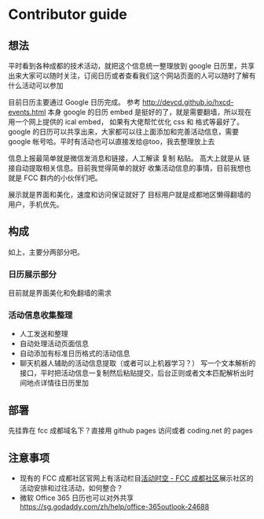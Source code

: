 # Contributor guide

## 想法

平时看到各种成都的技术活动，就把这个信息统一整理放到 google 日历里，共享出来大家可以随时关注，订阅日历或者查看我们这个网站页面的人可以随时了解有什么活动可以参加

目前日历主要通过 Google 日历完成。
参考 http://devcd.github.io/hxcd-events.html
本身 google 的日历 embed 是挺好的了，就是需要翻墙，所以现在用一个网上提供的 ical embed， 如果有大佬帮忙优化 css 和 格式等最好了。
google 的日历可以共享出来，大家都可以往上面添加和完善活动信息，需要 google 帐号哈。平时有活动也可以直接发给@too，我去整理放上去

信息上报最简单就是微信发消息和链接，人工解读 复制 粘贴。 高大上就是从 链接自动提取相关信息。目前我觉得简单的就好
收集活动信息的事情，目前我想也就是 FCC 群内的小伙伴们吧。

展示就是界面和美化，速度和访问保证就好了
目标用户就是成都地区懒得翻墙的用户，手机优先。

## 构成

如上，主要分两部分吧。

### 日历展示部分

目前就是界面美化和免翻墙的需求

### 活动信息收集整理

-   人工发送和整理
-   自动处理活动页面信息
-   自动添加有标准日历格式的活动信息
-   聊天机器人辅助的活动信息提取（或者可以上机器学习？）
    写一个文本解析的接口，平时把活动信息一复制然后粘贴提交，后台正则或者文本匹配解析出时间地点详情往日历里加

## 部署

先挂靠在 fcc 成都域名下？直接用 github pages 访问或者 coding.net 的 pages

## 注意事项

-   现有的 FCC 成都社区官网上有活动栏目[活动时空 - FCC 成都社区][1]展示社区的活动安排和过往活动，如何整合？
-   微软 Office 365 日历也可以对外共享 https://sg.godaddy.com/zh/help/office-365outlook-24688

[1]: https://fcc-cd.dev/activity/
